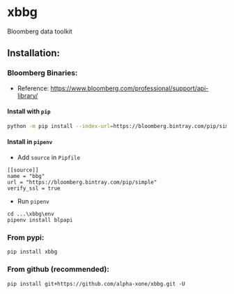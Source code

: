 # xbbg

Bloomberg data toolkit

## Installation:

### Bloomberg Binaries:

- Reference: https://www.bloomberg.com/professional/support/api-library/

#### Install with `pip`

```bash
python -m pip install --index-url=https://bloomberg.bintray.com/pip/simple blpapi
```

#### Install in `pipenv`

- Add `source` in `Pipfile`

```
[[source]]
name = "bbg"
url = "https://bloomberg.bintray.com/pip/simple"
verify_ssl = true
```

- Run `pipenv`

```commandline
cd ...\xbbg\env
pipenv install blpapi
```

### From pypi:

```commandline
pip install xbbg
```

### From github (recommended):

```commandline
pip install git+https://github.com/alpha-xone/xbbg.git -U
```
